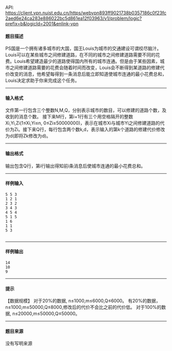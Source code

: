 API: https://client.vpn.nuist.edu.cn/https/webvpn893ff9021738b0357186c0f23fc2aed6e24ca283e886022bc5d861ea12f03963/v1/problem/logic?prefix=b&logicId=2001&enlink-vpn

#### 题目描述

PS国是一个拥有诸多城市的大国，国王Louis为城市的交通建设可谓绞尽脑汁。Louis可以在某些城市之间修建道路，在不同的城市之间修建道路需要不同的花费。Louis希望建造最少的道路使得国内所有的城市连通。但是由于某些因素，城市之间修建道路需要的花费会随着时间而改变，Louis会不断得到某道路的修建代价改变的消息，他希望每得到一条消息后能立即知道使城市连通的最小花费总和， Louis决定求助于你来完成这个任务。

---

#### 输入格式

文件第一行包含三个整数N,M,Q，分别表示城市的数目，可以修建的道路个数，及收到的消息个数。 接下来M行，第i+1行有三个用空格隔开的整数Xi,Yi,Zi(1≤Xi,Yi≤n, 0≤Zi≤50000000)，表示在城市Xi与城市Yi之间修建道路的代价为Zi。接下来Q行，每行包含两个数k,d，表示输入的第k个道路的修建代价修改为d(即将Zk修改为d)。

---

#### 输出格式

输出包含Q行，第i行输出得知前i条消息后使城市连通的最小花费总和。

---

#### 样例输入
```
5 5 3
1 2 1
2 3 2
3 4 3
4 5 4
5 1 5
1 6
1 1
5 3


```

---

#### 样例输出
```
14
10
9

```

---

#### 提示

【数据规模】 对于20%的数据, n≤1000,m≤6000,Q≤6000。 有20%的数据，n≤1000,m≤50000,Q≤8000,修改后的代价不会比之前的代价低。 对于100%的数据, n≤20000,m≤50000,Q≤50000。

---

#### 题目来源

没有写明来源